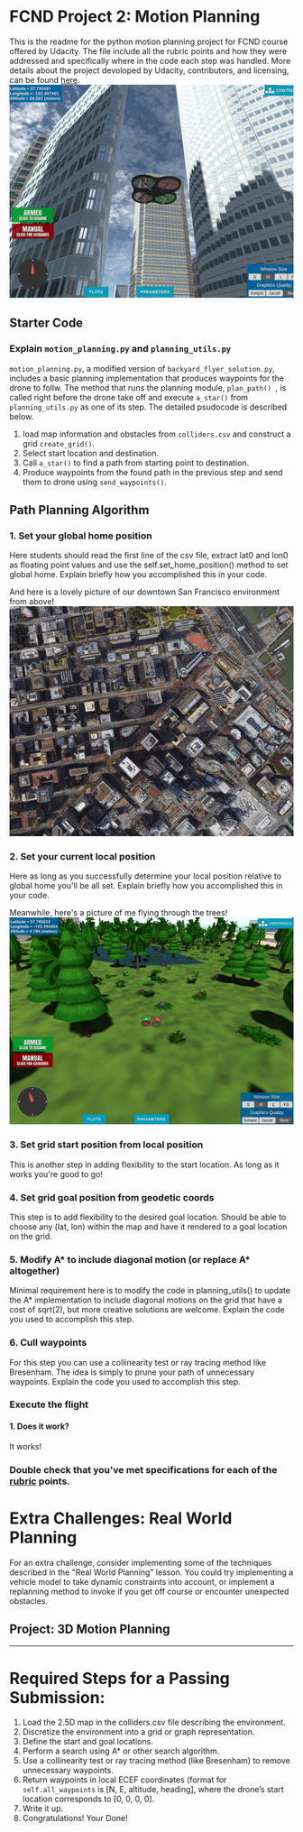 # FCND Project 2: Motion Planning #
This is the readme for the python motion planning project for FCND course offered by Udacity. The file include all the rubric points and how they were addressed and specifically where in the code each step was handled.
More details about the project devoloped by Udacity, contributors, and licensing, can be found [here](../master/README_Udacity.md).
![Quad Image](./misc/enroute.png)

## Starter Code ##

### Explain `motion_planning.py` and `planning_utils.py` ###
`motion_planning.py`, a modified version of `backyard_flyer_solution.py`, includes a basic planning implementation that produces waypoints for the drone to follw. The method that runs the planning module, `plan_path() `, is called right before the drone take off and execute `a_star()` from `planning_utils.py` as one of its step. The detailed psudocode is described below.

1) load map information and obstacles from `colliders.csv` and construct a grid `create_grid()`.
2) Select start location and destination. 
3) Call `a_star()` to find a path from starting point to destination.
4) Produce waypoints from the found path in the previous step and send them to drone using `send_waypoints()`.


## Path Planning Algorithm ##

### 1. Set your global home position
Here students should read the first line of the csv file, extract lat0 and lon0 as floating point values and use the self.set_home_position() method to set global home. Explain briefly how you accomplished this in your code.


And here is a lovely picture of our downtown San Francisco environment from above!
![Map of SF](./misc/map.png)

### 2. Set your current local position
Here as long as you successfully determine your local position relative to global home you'll be all set. Explain briefly how you accomplished this in your code.


Meanwhile, here's a picture of me flying through the trees!
![Forest Flying](./misc/in_the_trees.png)

### 3. Set grid start position from local position
This is another step in adding flexibility to the start location. As long as it works you're good to go!

### 4. Set grid goal position from geodetic coords
This step is to add flexibility to the desired goal location. Should be able to choose any (lat, lon) within the map and have it rendered to a goal location on the grid.

### 5. Modify A* to include diagonal motion (or replace A* altogether)
Minimal requirement here is to modify the code in planning_utils() to update the A* implementation to include diagonal motions on the grid that have a cost of sqrt(2), but more creative solutions are welcome. Explain the code you used to accomplish this step.

### 6. Cull waypoints 
For this step you can use a collinearity test or ray tracing method like Bresenham. The idea is simply to prune your path of unnecessary waypoints. Explain the code you used to accomplish this step.



### Execute the flight
#### 1. Does it work?
It works!

### Double check that you've met specifications for each of the [rubric](https://review.udacity.com/#!/rubrics/1534/view) points.
  
# Extra Challenges: Real World Planning

For an extra challenge, consider implementing some of the techniques described in the "Real World Planning" lesson. You could try implementing a vehicle model to take dynamic constraints into account, or implement a replanning method to invoke if you get off course or encounter unexpected obstacles.


## Project: 3D Motion Planning


---


# Required Steps for a Passing Submission:
1. Load the 2.5D map in the colliders.csv file describing the environment.
2. Discretize the environment into a grid or graph representation.
3. Define the start and goal locations.
4. Perform a search using A* or other search algorithm.
5. Use a collinearity test or ray tracing method (like Bresenham) to remove unnecessary waypoints.
6. Return waypoints in local ECEF coordinates (format for `self.all_waypoints` is [N, E, altitude, heading], where the drone’s start location corresponds to [0, 0, 0, 0].
7. Write it up.
8. Congratulations!  Your Done!


